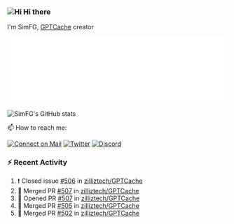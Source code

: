 ### <img src='https://qpluspicture.oss-cn-beijing.aliyuncs.com/6LjjQA/Hi.gif' alt='Hi' width="24"/> Hi there

I'm SimFG, [GPTCache](https://github.com/zilliztech/GPTCache) creator

![Metrics 👋](/metrics.plugin.followup.user.svg)

![SimFG's GitHub stats](https://github-readme-stats.vercel.app/api?username=SimFG&show_icons=true&theme=radical&count_private=true)

📫 How to reach me:

[![Connect on Mail](https://img.shields.io/badge/Ask%20me-anything-1abc9c.svg)](mailto:1142838399@qq.com)
[![Twitter](https://img.shields.io/twitter/follow/FogSim?style=social)](https://twitter.com/FogSim)
[![Discord](https://img.shields.io/discord/1092648432495251507?label=Discord&logo=discord)](https://discord.gg/Q8C6WEjSWV)

### :zap: Recent Activity

<!--START_SECTION:activity-->
1. ❗️ Closed issue [#506](https://github.com/zilliztech/GPTCache/issues/506) in [zilliztech/GPTCache](https://github.com/zilliztech/GPTCache)
2. 🎉 Merged PR [#507](https://github.com/zilliztech/GPTCache/pull/507) in [zilliztech/GPTCache](https://github.com/zilliztech/GPTCache)
3. 💪 Opened PR [#507](https://github.com/zilliztech/GPTCache/pull/507) in [zilliztech/GPTCache](https://github.com/zilliztech/GPTCache)
4. 🎉 Merged PR [#505](https://github.com/zilliztech/GPTCache/pull/505) in [zilliztech/GPTCache](https://github.com/zilliztech/GPTCache)
5. 🎉 Merged PR [#502](https://github.com/zilliztech/GPTCache/pull/502) in [zilliztech/GPTCache](https://github.com/zilliztech/GPTCache)
<!--END_SECTION:activity-->


